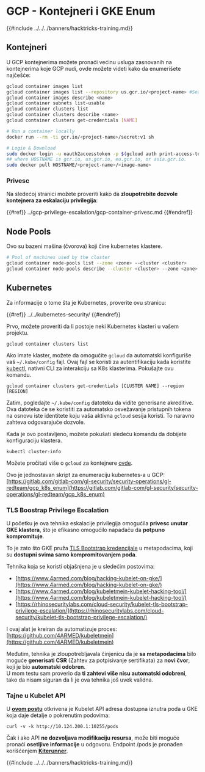 # GCP - Kontejneri i GKE Enum

{{#include ../../../banners/hacktricks-training.md}}

## Kontejneri

U GCP kontejnerima možete pronaći većinu usluga zasnovanih na kontejnerima koje GCP nudi, ovde možete videti kako da enumerišete najčešće:
```bash
gcloud container images list
gcloud container images list --repository us.gcr.io/<project-name> #Search in other subdomains repositories
gcloud container images describe <name>
gcloud container subnets list-usable
gcloud container clusters list
gcloud container clusters describe <name>
gcloud container clusters get-credentials [NAME]

# Run a container locally
docker run --rm -ti gcr.io/<project-name>/secret:v1 sh

# Login & Download
sudo docker login -u oauth2accesstoken -p $(gcloud auth print-access-token) https://HOSTNAME
## where HOSTNAME is gcr.io, us.gcr.io, eu.gcr.io, or asia.gcr.io.
sudo docker pull HOSTNAME/<project-name>/<image-name>
```
### Privesc

Na sledećoj stranici možete proveriti kako da **zloupotrebite dozvole kontejnera za eskalaciju privilegija**:

{{#ref}}
../gcp-privilege-escalation/gcp-container-privesc.md
{{#endref}}

## Node Pools

Ovo su bazeni mašina (čvorova) koji čine kubernetes klastere.
```bash
# Pool of machines used by the cluster
gcloud container node-pools list --zone <zone> --cluster <cluster>
gcloud container node-pools describe --cluster <cluster> --zone <zone> <node-pool>
```
## Kubernetes

Za informacije o tome šta je Kubernetes, proverite ovu stranicu:

{{#ref}}
../../kubernetes-security/
{{#endref}}

Prvo, možete proveriti da li postoje neki Kubernetes klasteri u vašem projektu.
```
gcloud container clusters list
```
Ako imate klaster, možete da omogućite `gcloud` da automatski konfiguriše vaš `~/.kube/config` fajl. Ovaj fajl se koristi za autentifikaciju kada koristite [kubectl](https://kubernetes.io/docs/reference/kubectl/overview/), nativni CLI za interakciju sa K8s klasterima. Pokušajte ovu komandu.
```
gcloud container clusters get-credentials [CLUSTER NAME] --region [REGION]
```
Zatim, pogledajte `~/.kube/config` datoteku da vidite generisane akreditive. Ova datoteka će se koristiti za automatsko osvežavanje pristupnih tokena na osnovu iste identitete koju vaša aktivna `gcloud` sesija koristi. To naravno zahteva odgovarajuće dozvole.

Kada je ovo postavljeno, možete pokušati sledeću komandu da dobijete konfiguraciju klastera.
```
kubectl cluster-info
```
Možete pročitati više o `gcloud` za kontejnere [ovde](https://cloud.google.com/sdk/gcloud/reference/container/).

Ovo je jednostavan skript za enumeraciju kubernetes-a u GCP: [https://gitlab.com/gitlab-com/gl-security/security-operations/gl-redteam/gcp_k8s_enum](https://gitlab.com/gitlab-com/gl-security/security-operations/gl-redteam/gcp_k8s_enum)

### TLS Boostrap Privilege Escalation

U početku je ova tehnika eskalacije privilegija omogućila **privesc unutar GKE klastera**, što je efikasno omogućilo napadaču da **potpuno kompromituje**.

To je zato što GKE pruža [TLS Bootstrap kredencijale](https://kubernetes.io/docs/reference/command-line-tools-reference/kubelet-tls-bootstrapping/) u metapodacima, koji su **dostupni svima samo kompromitovanjem poda**.

Tehnika koja se koristi objašnjena je u sledećim postovima:

- [https://www.4armed.com/blog/hacking-kubelet-on-gke/](https://www.4armed.com/blog/hacking-kubelet-on-gke/)
- [https://www.4armed.com/blog/kubeletmein-kubelet-hacking-tool/](https://www.4armed.com/blog/kubeletmein-kubelet-hacking-tool/)
- [https://rhinosecuritylabs.com/cloud-security/kubelet-tls-bootstrap-privilege-escalation/](https://rhinosecuritylabs.com/cloud-security/kubelet-tls-bootstrap-privilege-escalation/)

I ovaj alat je kreiran da automatizuje proces: [https://github.com/4ARMED/kubeletmein](https://github.com/4ARMED/kubeletmein)

Međutim, tehnika je zloupotrebljavala činjenicu da je **sa metapodacima** bilo moguće **generisati CSR** (Zahtev za potpisivanje sertifikata) za **novi čvor**, koji je bio **automatski odobren**.\
U mom testu sam proverio da **ti zahtevi više nisu automatski odobreni**, tako da nisam siguran da li je ova tehnika još uvek validna.

### Tajne u Kubelet API <a href="#the-kubelet-api-git-secrets-redux" id="the-kubelet-api-git-secrets-redux"></a>

U [**ovom postu**](https://blog.assetnote.io/2022/05/06/cloudflare-pages-pt3/) otkrivena je Kubelet API adresa dostupna iznutra poda u GKE koja daje detalje o pokrenutim podovima:
```
curl -v -k http://10.124.200.1:10255/pods
```
Čak i ako API **ne dozvoljava modifikaciju resursa**, može biti moguće pronaći **osetljive informacije** u odgovoru. Endpoint /pods je pronađen korišćenjem [**Kiterunner**](https://github.com/assetnote/kiterunner).

{{#include ../../../banners/hacktricks-training.md}}
